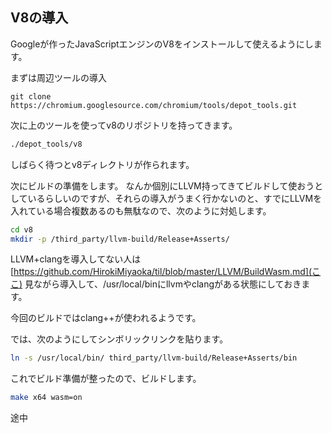 ## V8の導入

Googleが作ったJavaScriptエンジンのV8をインストールして使えるようにします。

まずは周辺ツールの導入

```
git clone https://chromium.googlesource.com/chromium/tools/depot_tools.git
```

次に上のツールを使ってv8のリポジトリを持ってきます。

```sh
./depot_tools/v8
```

しばらく待つとv8ディレクトリが作られます。

次にビルドの準備をします。
なんか個別にLLVM持ってきてビルドして使おうとしているらしいのですが、それらの導入がうまく行かないのと、すでにLLVMを入れている場合複数あるのも無駄なので、次のように対処します。

```sh
cd v8
mkdir -p /third_party/llvm-build/Release+Asserts/
```

LLVM+clangを導入してない人は [https://github.com/HirokiMiyaoka/til/blob/master/LLVM/BuildWasm.md](ここ) 見ながら導入して、/usr/local/binにllvmやclangがある状態にしておきます。

今回のビルドではclang++が使われるようです。

では、次のようにしてシンボリックリンクを貼ります。

```sh
ln -s /usr/local/bin/ third_party/llvm-build/Release+Asserts/bin
```

これでビルド準備が整ったので、ビルドします。

```sh
make x64 wasm=on
```

途中
